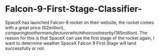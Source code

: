 # Falcon-9-First-Stage-Classifier-
SpaceX has launched Falcon-9 rocket on their website, the rocket comes with a great price (62million$), comparing to other manufacturer which their cost nearby(165million$).    The reason for this is that SpaceX can use the first stage of the rocket  again, I want to determine weather SpaceX Falcon 9 First Stage will land successfully or not.
